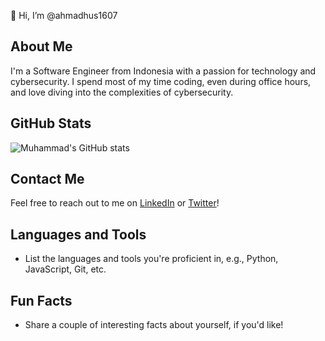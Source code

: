 👋 Hi, I’m @ahmadhus1607

## About Me
I'm a Software Engineer from Indonesia with a passion for technology and cybersecurity. I spend most of my time coding, even during office hours, and love diving into the complexities of cybersecurity.

## GitHub Stats
![Muhammad's GitHub stats](https://github-readme-stats.vercel.app/api?username=ahmadhus1607&show_icons=true&theme=radical)

## Contact Me
Feel free to reach out to me on [LinkedIn](https://www.linkedin.com/in/ahmadhus1607/) or [Twitter](https://twitter.com/ahmadhus1607/)!

## Languages and Tools
- List the languages and tools you're proficient in, e.g., Python, JavaScript, Git, etc.

## Fun Facts
- Share a couple of interesting facts about yourself, if you'd like!
